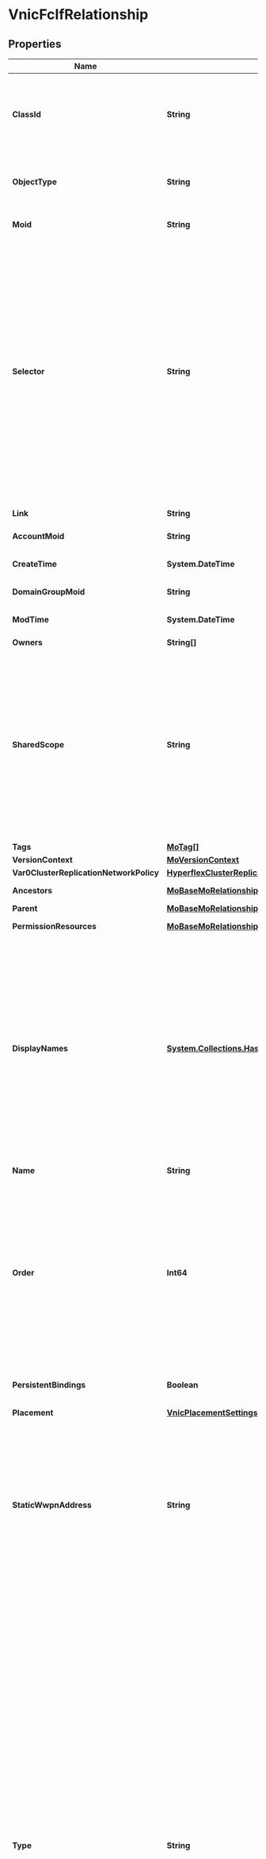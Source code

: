 # VnicFcIfRelationship
## Properties

Name | Type | Description | Notes
------------ | ------------- | ------------- | -------------
**ClassId** | **String** | The fully-qualified name of the instantiated, concrete type. This property is used as a discriminator to identify the type of the payload when marshaling and unmarshaling data. | [default to "vnic.FcIf"]
**ObjectType** | **String** | The fully-qualified name of the instantiated, concrete type. The value should be the same as the &#39;ClassId&#39; property. | [default to "vnic.FcIf"]
**Moid** | **String** | The unique identifier of this Managed Object instance. | [optional] 
**Selector** | **String** | An OData $filter expression which describes the REST resource to be referenced. This field may be set instead of &#39;moid&#39; by clients. 1. If &#39;moid&#39; is set this field is ignored. 1. If &#39;selector&#39; is set and &#39;moid&#39; is empty/absent from the request, Intersight determines the Moid of the resource matching the filter expression and populates it in the MoRef that is part of the object instance being inserted/updated to fulfill the REST request. An error is returned if the filter matches zero or more than one REST resource. An example filter string is: Serial eq &#39;3AA8B7T11&#39;. | [optional] [readonly] 
**Link** | **String** | A URL to an instance of the &#39;mo.MoRef&#39; class. | [optional] 
**AccountMoid** | **String** | The Account ID for this managed object. | [optional] [readonly] 
**CreateTime** | **System.DateTime** | The time when this managed object was created. | [optional] [readonly] 
**DomainGroupMoid** | **String** | The DomainGroup ID for this managed object. | [optional] [readonly] 
**ModTime** | **System.DateTime** | The time when this managed object was last modified. | [optional] [readonly] 
**Owners** | **String[]** |  | [optional] 
**SharedScope** | **String** | Intersight provides pre-built workflows, tasks and policies to end users through global catalogs. Objects that are made available through global catalogs are said to have a &#39;shared&#39; ownership. Shared objects are either made globally available to all end users or restricted to end users based on their license entitlement. Users can use this property to differentiate the scope (global or a specific license tier) to which a shared MO belongs. | [optional] [readonly] 
**Tags** | [**MoTag[]**](MoTag.md) |  | [optional] 
**VersionContext** | [**MoVersionContext**](MoVersionContext.md) |  | [optional] 
**Var0ClusterReplicationNetworkPolicy** | [**HyperflexClusterReplicationNetworkPolicyRelationship**](HyperflexClusterReplicationNetworkPolicyRelationship.md) |  | [optional] 
**Ancestors** | [**MoBaseMoRelationship[]**](MoBaseMoRelationship.md) | An array of relationships to moBaseMo resources. | [optional] [readonly] 
**Parent** | [**MoBaseMoRelationship**](MoBaseMoRelationship.md) |  | [optional] 
**PermissionResources** | [**MoBaseMoRelationship[]**](MoBaseMoRelationship.md) | An array of relationships to moBaseMo resources. | [optional] [readonly] 
**DisplayNames** | [**System.Collections.Hashtable**](Array.md) | A set of display names for the MO resource. These names are calculated based on other properties of the MO and potentially properties of Ancestor MOs. Displaynames are intended as a way to provide a normalized user appropriate name for an MO, especially for MOs which do not have a &#39;Name&#39; property, which is the case for much of the inventory discovered from managed targets. There are a limited number of keys, currently &#39;short&#39; and &#39;hierarchical&#39;. The value is an array and clients should use the first element of the array. | [optional] [readonly] 
**Name** | **String** | Name of the virtual fibre channel interface. | [optional] 
**Order** | **Int64** | The order in which the virtual interface is brought up. The order assigned to an interface should be unique for all the Ethernet and Fibre-Channel interfaces on each PCI link on a VIC adapter. The maximum value of PCI order is limited by the number of virtual interfaces (Ethernet and Fibre-Channel) on each PCI link on a VIC adapter. All VIC adapters have a single PCI link except VIC 1385 which has two. | [optional] 
**PersistentBindings** | **Boolean** | Enables retention of LUN ID associations in memory until they are manually cleared. | [optional] 
**Placement** | [**VnicPlacementSettings**](VnicPlacementSettings.md) |  | [optional] 
**StaticWwpnAddress** | **String** | The WWPN address must be in hexadecimal format xx:xx:xx:xx:xx:xx:xx:xx. Allowed ranges are 20:00:00:00:00:00:00:00 to 20:FF:FF:FF:FF:FF:FF:FF or from 50:00:00:00:00:00:00:00 to 5F:FF:FF:FF:FF:FF:FF:FF. To ensure uniqueness of WWN&#39;s in the SAN fabric, you are strongly encouraged to use the WWN prefix - 20:00:00:25:B5:xx:xx:xx. | [optional] 
**Type** | **String** | VHBA Type configuration for SAN Connectivity Policy. This configuration is supported only on Cisco VIC 14XX series and higher series of adapters. * &#x60;fc-initiator&#x60; - The default value set for vHBA Type Configuration. Fc-initiator specifies vHBA as a consumer of storage. Enables SCSI commands to transfer data and status information between host and target storage systems. * &#x60;fc-nvme-initiator&#x60; - Fc-nvme-initiator specifies vHBA as a consumer of storage. Enables NVMe-based message commands to transfer data and status information between host and target storage systems. * &#x60;fc-nvme-target&#x60; - Fc-nvme-target specifies vHBA as a provider of storage volumes to initiators. Enables NVMe-based message commands to transfer data and status information between host and target storage systems. Currently tech-preview, only enabled with an asynchronous driver. * &#x60;fc-target&#x60; - Fc-target specifies vHBA as a provider of storage volumes to initiators. Enables SCSI commands to transfer data and status information between host and target storage systems. fc-target is enabled only with an asynchronous driver. | [optional] [default to "fc-initiator"]
**VifId** | **Int64** | This should be the same as the channel number of the vfc created on switch in order to set up the data path. The property is applicable only for FI attached servers where a vfc is created on the switch for every vHBA. | [optional] [readonly] 
**Wwpn** | **String** | The WWPN address that is assigned to the vHBA based on the wwn pool that has been assigned to the SAN Connectivity Policy. | [optional] [readonly] 
**WwpnAddressType** | **String** | Type of allocation selected to assign a WWPN address to the vhba. * &#x60;POOL&#x60; - The user selects a pool from which the mac/wwn address will be leased for the Virtual Interface. * &#x60;STATIC&#x60; - The user assigns a static mac/wwn address for the Virtual Interface. | [optional] [default to "POOL"]
**FcAdapterPolicy** | [**VnicFcAdapterPolicyRelationship**](VnicFcAdapterPolicyRelationship.md) |  | [optional] 
**FcNetworkPolicy** | [**VnicFcNetworkPolicyRelationship**](VnicFcNetworkPolicyRelationship.md) |  | [optional] 
**FcQosPolicy** | [**VnicFcQosPolicyRelationship**](VnicFcQosPolicyRelationship.md) |  | [optional] 
**VarProfile** | [**PolicyAbstractConfigProfileRelationship**](PolicyAbstractConfigProfileRelationship.md) |  | [optional] 
**SanConnectivityPolicy** | [**VnicSanConnectivityPolicyRelationship**](VnicSanConnectivityPolicyRelationship.md) |  | [optional] 
**ScpVhba** | [**VnicFcIfRelationship**](VnicFcIfRelationship.md) |  | [optional] 
**SpVhbas** | [**VnicFcIfRelationship[]**](VnicFcIfRelationship.md) | An array of relationships to vnicFcIf resources. | [optional] 
**WwpnLease** | [**FcpoolLeaseRelationship**](FcpoolLeaseRelationship.md) |  | [optional] 
**WwpnPool** | [**FcpoolPoolRelationship**](FcpoolPoolRelationship.md) |  | [optional] 

## Examples

- Prepare the resource
```powershell
$VnicFcIfRelationship = Initialize-IntersightVnicFcIfRelationship  -ClassId null `
 -ObjectType null `
 -Moid null `
 -Selector null `
 -Link null `
 -AccountMoid null `
 -CreateTime null `
 -DomainGroupMoid null `
 -ModTime null `
 -Owners null `
 -SharedScope null `
 -Tags null `
 -VersionContext null `
 -Var0ClusterReplicationNetworkPolicy null `
 -Ancestors null `
 -Parent null `
 -PermissionResources null `
 -DisplayNames null `
 -Name null `
 -Order null `
 -PersistentBindings null `
 -Placement null `
 -StaticWwpnAddress null `
 -Type null `
 -VifId null `
 -Wwpn null `
 -WwpnAddressType null `
 -FcAdapterPolicy null `
 -FcNetworkPolicy null `
 -FcQosPolicy null `
 -VarProfile null `
 -SanConnectivityPolicy null `
 -ScpVhba null `
 -SpVhbas null `
 -WwpnLease null `
 -WwpnPool null
```

- Convert the resource to JSON
```powershell
$VnicFcIfRelationship | ConvertTo-JSON
```

[[Back to Model list]](../README.md#documentation-for-models) [[Back to API list]](../README.md#documentation-for-api-endpoints) [[Back to README]](../README.md)

